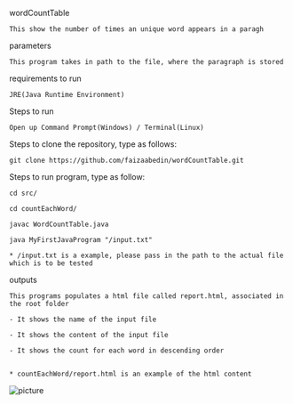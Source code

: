 wordCountTable

	This show the number of times an unique word appears in a paragh


parameters

	This program takes in path to the file, where the paragraph is stored


requirements to run

	JRE(Java Runtime Environment)


Steps to run 

	Open up Command Prompt(Windows) / Terminal(Linux)


Steps to clone the repository, type as follows:

	git clone https://github.com/faizaabedin/wordCountTable.git


Steps to run program, type as follow: 

	cd src/

	cd countEachWord/

	javac WordCountTable.java

	java MyFirstJavaProgram "/input.txt"

	* /input.txt is a example, please pass in the path to the actual file which is to be tested


outputs 

	This programs populates a html file called report.html, associated in the root folder

	- It shows the name of the input file

	- It shows the content of the input file

	- It shows the count for each word in descending order 


	* countEachWord/report.html is an example of the html content

![picture](img/abc.png)


